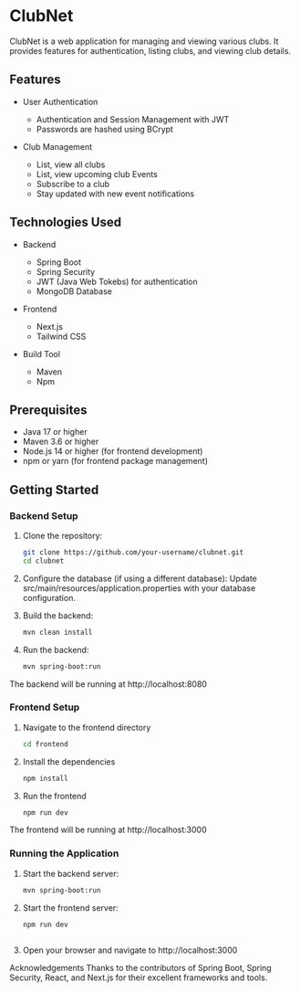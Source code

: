 # ClubNet

ClubNet is a web application for managing and viewing various clubs. It provides features for authentication, listing clubs, and viewing club details.

## Features

- User Authentication
  - Authentication and Session Management with JWT
  - Passwords are hashed using BCrypt
    
- Club Management
  - List, view all clubs
  - List, view upcoming club Events
  - Subscribe to a club
  - Stay updated with new event notifications

## Technologies Used

- Backend
  - Spring Boot
  - Spring Security
  - JWT (Java Web Tokebs) for authentication
  - MongoDB Database
    
- Frontend
  - Next.js
  - Tailwind CSS
    
- Build Tool
  - Maven
  - Npm

## Prerequisites

- Java 17 or higher
- Maven 3.6 or higher
- Node.js 14 or higher (for frontend development)
- npm or yarn (for frontend package management)

## Getting Started

### Backend Setup

1. Clone the repository:

   ```bash
   git clone https://github.com/your-username/clubnet.git
   cd clubnet
   
2. Configure the database (if using a different database):
   Update src/main/resources/application.properties with your database configuration.

3. Build the backend:

   ```bash
   mvn clean install

4. Run the backend:
   
   ```bash
   mvn spring-boot:run
  The backend will be running at http://localhost:8080

### Frontend Setup

1. Navigate to the frontend directory
   
   ```bash
   cd frontend

2. Install the dependencies
   
   ```bash
   npm install
   
3. Run the frontend
   
   ```bash
   npm run dev
   
The frontend will be running at http://localhost:3000

### Running the Application

1. Start the backend server:
   
   ```bash
   mvn spring-boot:run

2. Start the frontend server:
   
   ```bash
   npm run dev
  
3. Open your browser and navigate to http://localhost:3000


Acknowledgements
Thanks to the contributors of Spring Boot, Spring Security, React, and Next.js for their excellent frameworks and tools.
